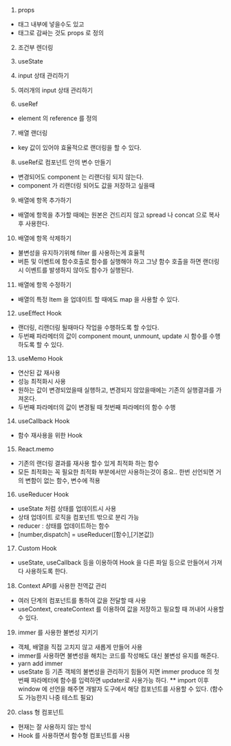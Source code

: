 1. props
- 태그 내부에 넣을수도 있고
- 태그로 감싸는 것도 props 로 정의

2. 조건부 렌더링

3. useState

4. input 상태 관리하기

5. 여러개의 input 상태 관리하기

6. useRef
- element 의 reference 를 정의

7. 배열 랜더링
- key 값이 있어야 효율적으로 랜더링을 할 수 있다.

8. useRef로 컴포넌트 안의 변수 만들기
- 변경되어도 component 는 리랜더링 되지 않는다.
- component 가 리랜더링 되어도 값을 저장하고 싶을때

9. 배열에 항목 추가하기
- 배열에 항목을 추가할 때에는 원본은 건드리지 않고 spread 나 concat 으로 복사 후 사용한다.

10. 배열에 항목 삭제하기
- 불변성을 유지하기위해 filter 를 사용하는게 효율적
- 버튼 및 이벤트에 함수호출로 함수를 실행해야 하고 그냥 함수 호출을 하면 랜더링시 이벤트를 발생하지 않아도 함수가 실행된다.

11. 배열에 항목 수정하기
- 배열의 특정 Item 을 업데이트 할 때에도 map 을 사용할 수 있다.

12. useEffect Hook
- 랜더링, 리랜더링 될때마다 작업을 수행하도록 할 수있다.
- 두번째 파라메터의 값이 component mount, unmount, update 시 함수를 수행하도록 할 수 있다.

13. useMemo Hook
- 연산된 값 재사용
- 성능 최적화시 사용
- 원하는 값이 변경되었을때 실행하고, 변경되지 않았을때에는 기존의 실행결과를 가져온다.
- 두번째 파라메터의 값이 변경될 때 첫번째 파라메터의 함수 수행

14. useCallback Hook
- 함수 재사용을 위한 Hook

15. React.memo
- 기존의 랜더링 결과를 재사용 할수 있게 최적화 하는 함수
- 모든 최적화는 꼭 필요한 최적화 부분에서만 사용하는것이 중요.. 한번 선언되면 거의 변함이 없는 함수, 변수에 적용

16. useReducer Hook
- useState 처럼 상태를 업데이트시 사용
- 상태 업데이트 로직을 컴포넌트 밖으로 분리 가능
- reducer : 상태를 업데이트하는 함수
- [number,dispatch] = useReducer([함수],[기본값])

17. Custom Hook
- useState, useCallback 등을 이용하여 Hook 을 다른 파일 등으로 만들어서 가져다 사용하도록 한다.

18. Context API를 사용한 전역값 관리
- 여러 단계의 컴포넌트를 통하여 값을 전달할 때 사용
- useContext, createContext 를 이용하여 값을 저장하고 필요할 때 꺼내어 사용할 수 있다.

19. immer 를 사용한 불변성 지키기
- 객체, 배열을 직접 고치지 않고 새롭게 만들어 사용
- immer를 사용하면 불변성을 해치는 코드를 작성해도 대신 불변성 유지를 해준다.
- yarn add immer
- useState 등 기존 객체의 불변성을 관리하기 힘들어 지면 immer produce 의 첫번째 파라메터에 함수를 입력하면 updater로 사용가능 하다.
** import 이후 window 에 선언을 해주면 개발자 도구에서 해당 컴포넌트를 사용할 수 있다. (함수도 가능한지 나중 테스트 필요)

20. class 형 컴포넌트
- 현재는 잘 사용하지 않는 방식
- Hook 를 사용하면서 함수형 컴포넌트를 사용